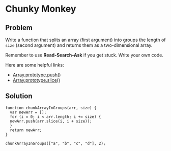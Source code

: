 # Chunky Monkey

## Problem

Write a function that splits an array (first argument) into groups the length of `size` (second argument) and returns them as a two-dimensional array.

Remember to use **Read-Search-Ask** if you get stuck. Write your own code.

Here are some helpful links:

* [Array.prototype.push()](https://developer.mozilla.org/en-US/docs/Web/JavaScript/Reference/Global_Objects/Array/push)
* [Array.prototype.slice()](https://developer.mozilla.org/en-US/docs/Web/JavaScript/Reference/Global_Objects/Array/slice)

## Solution

```
function chunkArrayInGroups(arr, size) {
  var newArr = [];
  for (i = 0; i < arr.length; i += size) {
  newArr.push(arr.slice(i, i + size));
  }
  return newArr;
}

chunkArrayInGroups(["a", "b", "c", "d"], 2);
```